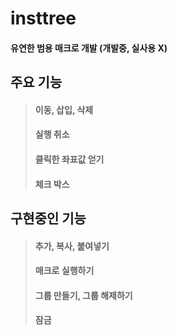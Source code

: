 # insttree
#### 유연한 범용 매크로 개발 (개발중, 실사용 X)

## 주요 기능
> #### 이동, 삽입, 삭제
> #### 실행 취소
> #### 클릭한 좌표값 얻기
> #### 체크 박스
> #### 

## 구현중인 기능
> #### 추가, 복사, 붙여넣기
> #### 매크로 실행하기
> #### 그룹 만들기, 그룹 해제하기
> #### 잠금
